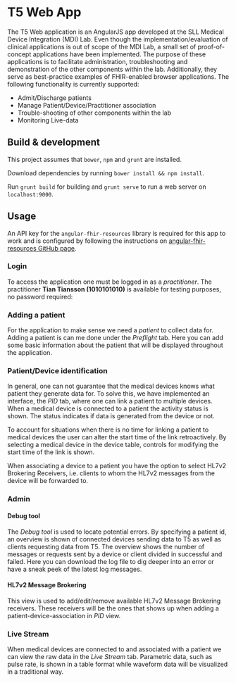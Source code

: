 # T5 Web App
The T5 Web application is an AngularJS app developed at the SLL Medical Device Integration (MDI) Lab. 
Even though the implementation/evaluation of clinical applications is out of scope of the MDI Lab, 
a small set of proof-of-concept applications have been implemented. 
The purpose of these applications is to facilitate administration, troubleshooting and demonstration 
of the other components within the lab. Additionally, they serve as best-practice examples of FHIR-enabled 
browser applications. The following functionality is currently supported:

- Admit/Discharge patients
- Manage Patient/Device/Practitioner association
- Trouble-shooting of other components within the lab
- Monitoring Live-data

## Build & development
This project assumes that `bower`, `npm` and `grunt` are installed.

Download dependencies by running `bower install && npm install`.

Run `grunt build` for building and `grunt serve` to run a web server on `localhost:9000`.

## Usage
An API key for the `angular-fhir-resources` library is required for this app to work and is configured by following the instructions on
[angular-fhir-resources GitHub page](https://github.com/sll-mdilab/angular-fhir-resources).

### Login
To access the application one must be logged in as a *practitioner*. The practitioner **Tian Tiansson (1010101010)** is available for testing purposes, no password required:   

### Adding a patient
For the application to make sense we need a *patient* to collect data for. Adding a patient is can me done under the *Preflight* tab.
Here you can add some basic information about the patient that will be displayed throughout the application.

### Patient/Device identification
In general, one can not guarantee that the medical devices knows what patient they generate data for. 
To solve this, we have implemented an interface, the *PID* tab, where one can link a patient to multiple devices. 
When a medical device is connected to a patient the activity status is shown. The status indicates if data is 
generated from the device or not. 

To account for situations when there is no time for linking a patient to medical devices the user can alter the start time of the link retroactively. 
By selecting a medical device in the device table, controls for modifying the start time of the link is shown.

When associating a device to a patient you have the option to select HL7v2 Brokering Receivers, i.e. clients to whom the HL7v2 messages from the device will be forwarded to.
 
### Admin
#### Debug tool
The *Debug tool* is used to locate potential errors. By specifying a patient id, an overview is shown of connected devices sending data to T5 
as well as clients requesting data from T5. The overview shows the number of messages or requests sent by a device or client 
divided in successful and failed. Here you can download the log file to dig deeper into an error or 
have a sneak peek of the latest log messages.

#### HL7v2 Message Brokering
This view is used to add/edit/remove available HL7v2 Message Brokering receivers. These receivers will be the ones that shows up when adding a patient-device-association in *PID* view. 

### Live Stream
When medical devices are connected to and associated with a patient we can view the raw data in the *Live Stream* tab. Parametric data, such as pulse rate, is shown in a table format while waveform data will be visualized in a traditional way.   
